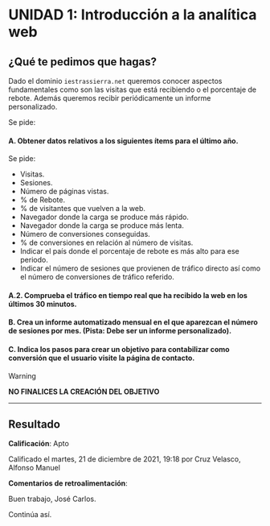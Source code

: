 # UNIDAD 1: Introducción a la analítica web

## ¿Qué te pedimos que hagas?

Dado el dominio `iestrassierra.net` queremos conocer aspectos fundamentales como son las visitas que está recibiendo o el porcentaje de rebote. Además queremos recibir periódicamente un informe personalizado.

Se pide:

#### A. Obtener datos relativos a los siguientes ítems para el último año.

Se pide:

- Visitas.
- Sesiones.
- Número de páginas vistas.
- % de Rebote.
- % de visitantes que vuelven a la web.
- Navegador donde la carga se produce más rápido.
- Navegador donde la carga se produce más lenta.
- Número de conversiones conseguidas.
- % de conversiones en relación al número de visitas.
- Indicar el país donde el porcentaje de rebote es más alto para ese periodo.
- Indicar el número de sesiones que provienen de tráfico directo así como el número de conversiones de tráfico referido.

#### A.2. Comprueba el tráfico en tiempo real que ha recibido la web en los últimos 30 minutos.

#### B. Crea un informe automatizado mensual en el que aparezcan el número de sesiones por mes. (Pista: Debe ser un informe personalizado).

#### C. Indica los pasos para crear un objetivo para contabilizar como conversión que el usuario visite la página de contacto.

>[!WARNING]
>**NO FINALICES LA CREACIÓN DEL OBJETIVO**

---

## Resultado

**Calificación**: Apto

Calificado el martes, 21 de diciembre de 2021, 19:18 por Cruz Velasco, Alfonso Manuel

**Comentarios de retroalimentación**:

Buen trabajo, José Carlos.

Continúa así.
